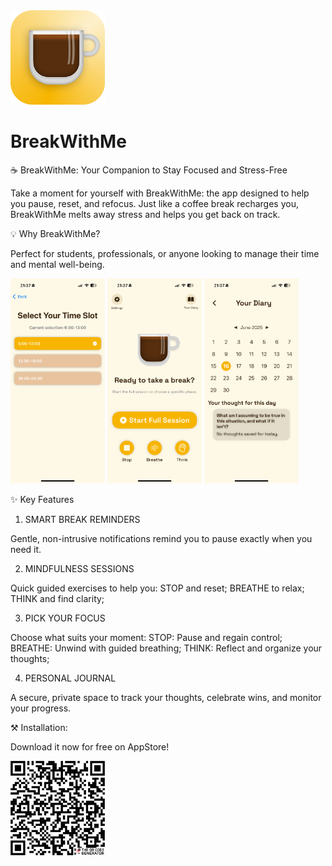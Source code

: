 
<img src="App icon-4.png" alt="Screenshot" width= "30%"> 

# BreakWithMe
☕️ BreakWithMe: Your Companion to Stay Focused and Stress-Free

Take a moment for yourself with BreakWithMe: the app designed to help you pause, reset, and refocus. 
Just like a coffee break recharges you, BreakWithMe melts away stress and helps you get back on track.

💡 Why BreakWithMe?

Perfect for students, professionals, or anyone looking to manage their time and mental well-being.

<img src="Notifications.PNG" alt="Screenshot" width= "30%"> <img src="Homepage.PNG" alt="Screenshot" width= "30%"> <img src="Diary.PNG" alt="Screenshot" width= "30%"> 

✨ Key Features

1. SMART BREAK REMINDERS
   
Gentle, non-intrusive notifications remind you to pause exactly when you need it.

2. MINDFULNESS SESSIONS
   
Quick guided exercises to help you:
STOP and reset; 
BREATHE to relax;
THINK and find clarity;

3. PICK YOUR FOCUS
   
Choose what suits your moment:
STOP: Pause and regain control;
BREATHE: Unwind with guided breathing;
THINK: Reflect and organize your thoughts;

4. PERSONAL JOURNAL
   
A secure, private space to track your thoughts, celebrate wins, and monitor your progress.

⚒️ Installation:

Download it now for free on AppStore!

<img src="QR CODE BREAKWITHME.png" alt="Screenshot" width= "30%"> 
